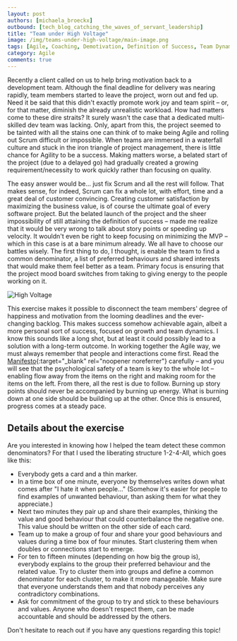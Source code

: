 ```yaml
---
layout: post
authors: [michaela_broeckx]
outbound: [tech_blog_catching_the_waves_of_servant_leadership]
title: "Team under High Voltage"
image: /img/teams-under-high-voltage/main-image.png
tags: [Agile, Coaching, Demotivation, Definition of Success, Team Dynamics, Psychological Safety]
category: Agile
comments: true
---
```


Recently a client called on us to help bring motivation back to a development team.
Although the final deadline for delivery was nearing rapidly, team members started to leave the project, worn out and fed up.
Need it be said that this didn't exactly promote work joy and team spirit – or, for that matter, diminish the already unrealistic workload.
How had matters come to these dire straits?
It surely wasn't the case that a dedicated multi-skilled dev team was lacking.
Only, apart from this, the project seemed to be tainted with all the stains one can think of to make being Agile and rolling out Scrum difficult or impossible.
When teams are immersed in a waterfall culture and stuck in the iron triangle of project management, there is little chance for Agility to be a success.
Making matters worse, a belated start of the project (due to a delayed go) had gradually created a growing requirement/necessity to work quickly rather than focusing on quality.

The easy answer would be... just fix Scrum and all the rest will follow.
That makes sense, for indeed, Scrum can fix a whole lot, with effort, time and a great deal of customer convincing.
Creating customer satisfaction by maximizing the business value, is of course the ultimate goal of every software project.
But the belated launch of the project and the sheer impossibility of still attaining the definition of success – made me realize that it would be very wrong to talk about story points or speeding up velocity.
It wouldn't even be right to keep focusing on minimizing the MVP – which in this case is at a bare minimum already.
We all have to choose our battles wisely.
The first thing to do, I thought, is enable the team to find a common denominator, a list of preferred behaviours and shared interests that would make them feel better as a team.
Primary focus is ensuring that the project mood board switches from taking to giving energy to the people working on it.

<img alt="High Voltage" src="{{ '/img/teams-under-high-voltage/voltage.png' | prepend: site.baseurl }}" class="image fit" style="margin:0px auto; max-width: 750px;">

This exercise makes it possible to disconnect the team members' degree of happiness and motivation from the looming deadlines and the ever-changing backlog.
This makes success somehow achievable again, albeit a more personal sort of success, focused on growth and team dynamics.
I know this sounds like a long shot, but at least it could possibly lead to a solution with a long-term outcome.
In working together the Agile way, we must always remember that people and interactions come first.
Read the [Manifesto](http://agilemanifesto.org/){:target="_blank" rel="noopener noreferrer"} carefully – and you will see that the psychological safety of a team is key to the whole lot – enabling flow away from the items on the right and making room for the items on the left.
From there, all the rest is due to follow.
Burning up story points should never be accompanied by burning up energy.
What is burning down at one side should be building up at the other.
Once this is ensured, progress comes at a steady pace.

## Details about the exercise

Are you interested in knowing how I helped the team detect these common denominators?
For that I used the liberating structure 1-2-4-All, which goes like this:
* Everybody gets a card and a thin marker.
* In a time box of one minute, everyone by themselves writes down what comes after "I hate it when people..."
(Somehow it's easier for people to find examples of unwanted behaviour, than asking them for what they appreciate.)
* Next two minutes they pair up and share their examples, thinking the value and good behaviour that could counterbalance the negative one.
This value should be written on the other side of each card.
* Team up to make a group of four and share your good behaviours and values during a time box of four minutes.
Start clustering them when doubles or connections start to emerge.
* For ten to fifteen minutes (depending on how big the group is), everybody explains to the group their preferred behaviour and the related value.
Try to cluster them into groups and define a common denominator for each cluster, to make it more manageable.
Make sure that everyone understands them and that nobody perceives any contradictory combinations.
* Ask for commitment of the group to try and stick to these behaviours and values.
Anyone who doesn't respect them, can be made accountable and should be addressed by the others.

Don't hesitate to reach out if you have any questions regarding this topic!
